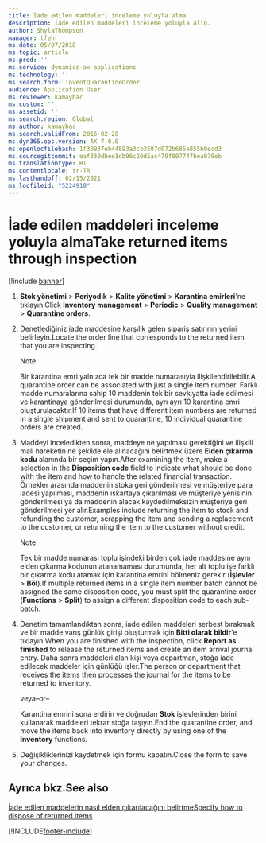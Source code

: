 ```yaml
---
title: İade edilen maddeleri inceleme yoluyla alma
description: İade edilen maddeleri inceleme yoluyla alın.
author: ShylaThompson
manager: tfehr
ms.date: 05/07/2018
ms.topic: article
ms.prod: ''
ms.service: dynamics-ax-applications
ms.technology: ''
ms.search.form: InventQuarantineOrder
audience: Application User
ms.reviewer: kamaybac
ms.custom: ''
ms.assetid: ''
ms.search.region: Global
ms.author: kamaybac
ms.search.validFrom: 2016-02-28
ms.dyn365.ops.version: AX 7.0.0
ms.openlocfilehash: 1f30937eb44893a3cb3587d072b685a855b0ecd3
ms.sourcegitcommit: eaf330dbee1db96c20d5ac479f007747bea079eb
ms.translationtype: HT
ms.contentlocale: tr-TR
ms.lasthandoff: 02/15/2021
ms.locfileid: "5224918"
---
```

# <a name="take-returned-items-through-inspection"></a><span data-ttu-id="c04c0-103">İade edilen maddeleri inceleme yoluyla alma</span><span class="sxs-lookup"><span data-stu-id="c04c0-103">Take returned items through inspection</span></span> 

[!include [banner](../includes/banner.md)]


1.  <span data-ttu-id="c04c0-104">**Stok yönetimi** \> **Periyodik** \> **Kalite yönetimi** \> **Karantina emirleri**'ne tıklayın.</span><span class="sxs-lookup"><span data-stu-id="c04c0-104">Click **Inventory management** \> **Periodic** \> **Quality management** \> **Quarantine orders**.</span></span>

2.  <span data-ttu-id="c04c0-105">Denetlediğiniz iade maddesine karşılık gelen sipariş satırının yerini belirleyin.</span><span class="sxs-lookup"><span data-stu-id="c04c0-105">Locate the order line that corresponds to the returned item that you are inspecting.</span></span>

    > [!NOTE]
    > <P><span data-ttu-id="c04c0-106">Bir karantina emri yalnızca tek bir madde numarasıyla ilişkilendirilebilir.</span><span class="sxs-lookup"><span data-stu-id="c04c0-106">A quarantine order can be associated with just a single item number.</span></span> <span data-ttu-id="c04c0-107">Farklı madde numaralarına sahip 10 maddenin tek bir sevkiyatta iade edilmesi ve karantinaya gönderilmesi durumunda, ayrı ayrı 10 karantina emri oluşturulacaktır.</span><span class="sxs-lookup"><span data-stu-id="c04c0-107">If 10 items that have different item numbers are returned in a single shipment and sent to quarantine, 10 individual quarantine orders are created.</span></span></P>

3.  <span data-ttu-id="c04c0-108">Maddeyi inceledikten sonra, maddeye ne yapılması gerektiğini ve ilişkili mali hareketin ne şekilde ele alınacağını belirtmek üzere **Elden çıkarma kodu** alanında bir seçim yapın.</span><span class="sxs-lookup"><span data-stu-id="c04c0-108">After examining the item, make a selection in the **Disposition code** field to indicate what should be done with the item and how to handle the related financial transaction.</span></span> <span data-ttu-id="c04c0-109">Örnekler arasında maddenin stoka geri gönderilmesi ve müşteriye para iadesi yapılması, maddenin ıskartaya çıkarılması ve müşteriye yenisinin gönderilmesi ya da maddenin alacak kaydedilmeksizin müşteriye geri gönderilmesi yer alır.</span><span class="sxs-lookup"><span data-stu-id="c04c0-109">Examples include returning the item to stock and refunding the customer, scrapping the item and sending a replacement to the customer, or returning the item to the customer without credit.</span></span>
    
    > [!NOTE]
    > <P><span data-ttu-id="c04c0-110">Tek bir madde numarası toplu işindeki birden çok iade maddesine aynı elden çıkarma kodunun atanamaması durumunda, her alt toplu işe farklı bir çıkarma kodu atamak için karantina emrini bölmeniz gerekir (<STRONG>İşlevler</STRONG> &gt; <STRONG>Böl</STRONG>).</span><span class="sxs-lookup"><span data-stu-id="c04c0-110">If multiple returned items in a single item number batch cannot be assigned the same disposition code, you must split the quarantine order (<STRONG>Functions</STRONG> &gt; <STRONG>Split</STRONG>) to assign a different disposition code to each sub-batch.</span></span></P>


4.  <span data-ttu-id="c04c0-111">Denetim tamamlandıktan sonra, iade edilen maddeleri serbest bırakmak ve bir madde varış günlük girişi oluşturmak için **Bitti olarak bildir**'e tıklayın.</span><span class="sxs-lookup"><span data-stu-id="c04c0-111">When you are finished with the inspection, click **Report as finished** to release the returned items and create an item arrival journal entry.</span></span> <span data-ttu-id="c04c0-112">Daha sonra maddeleri alan kişi veya departman, stoğa iade edilecek maddeler için günlüğü işler.</span><span class="sxs-lookup"><span data-stu-id="c04c0-112">The person or department that receives the items then processes the journal for the items to be returned to inventory.</span></span>
    
    <span data-ttu-id="c04c0-113">veya</span><span class="sxs-lookup"><span data-stu-id="c04c0-113">–or–</span></span>
    
    <span data-ttu-id="c04c0-114">Karantina emrini sona erdirin ve doğrudan **Stok** işlevlerinden birini kullanarak maddeleri tekrar stoğa taşıyın.</span><span class="sxs-lookup"><span data-stu-id="c04c0-114">End the quarantine order, and move the items back into inventory directly by using one of the **Inventory** functions.</span></span>

5.  <span data-ttu-id="c04c0-115">Değişikliklerinizi kaydetmek için formu kapatın.</span><span class="sxs-lookup"><span data-stu-id="c04c0-115">Close the form to save your changes.</span></span>

## <a name="see-also"></a><span data-ttu-id="c04c0-116">Ayrıca bkz.</span><span class="sxs-lookup"><span data-stu-id="c04c0-116">See also</span></span>

[<span data-ttu-id="c04c0-117">İade edilen maddelerin nasıl elden çıkarılacağını belirtme</span><span class="sxs-lookup"><span data-stu-id="c04c0-117">Specify how to dispose of returned items</span></span>](specify-how-to-dispose-of-returned-items.md)

  




[!INCLUDE[footer-include](../../includes/footer-banner.md)]